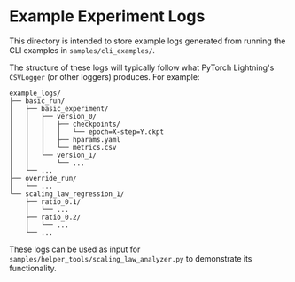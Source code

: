 # Example Experiment Logs

This directory is intended to store example logs generated from running the CLI examples in `samples/cli_examples/`.

The structure of these logs will typically follow what PyTorch Lightning's `CSVLogger` (or other loggers) produces. For example:

```
example_logs/
├── basic_run/
│   ├── basic_experiment/
│   │   ├── version_0/
│   │   │   ├── checkpoints/
│   │   │   │   └── epoch=X-step=Y.ckpt
│   │   │   ├── hparams.yaml
│   │   │   └── metrics.csv
│   │   └── version_1/
│   │       └── ...
│   └── ...
├── override_run/
│   └── ...
└── scaling_law_regression_1/
    ├── ratio_0.1/
    │   └── ...
    ├── ratio_0.2/
    │   └── ...
    └── ...
```

These logs can be used as input for `samples/helper_tools/scaling_law_analyzer.py` to demonstrate its functionality.
